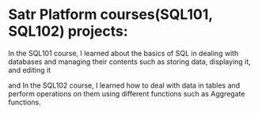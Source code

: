 # Satr Platform courses(SQL101, SQL102) projects:



In the SQL101 course, I learned about the basics of SQL in dealing with databases and managing their contents such as storing data, displaying it, and editing it

and In the SQL102 course, I learned how to deal with data in tables and perform operations on them using different functions such as Aggregate functions.
